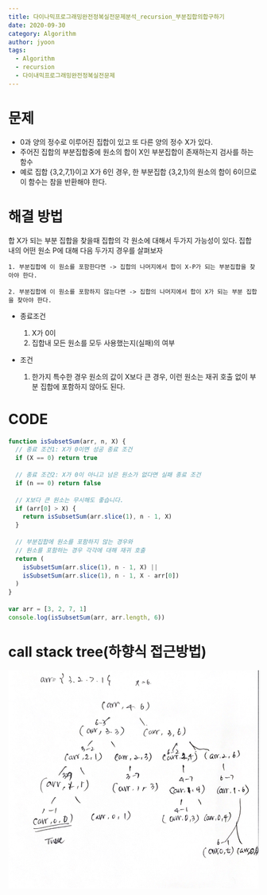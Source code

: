 ```yaml
---
title: 다이나믹프로그래밍완전정복실전문제분석_recursion_부분집합의합구하기
date: 2020-09-30
category: Algorithm
author: jyoon
tags:
  - Algorithm
  - recursion
  - 다이내믹프로그래밍완전정복실전문제
---
```


# 문제

- 0과 양의 정수로 이루어진 집합이 있고 또 다른 양의 정수 X가 있다.
- 주어진 집합의 부분집합중에 원소의 합이 X인 부분집합이 존재하는지 검사를 하는 함수
- 예로 집합 {3,2,7,1}이고 X가 6인 경우, 한 부분집합 {3,2,1}의 원소의 합이 6이므로 이 함수는 참을 반환해야 한다.

# 해결 방법

합 X가 되는 부분 집합을 찾을때 집합의 각 원소에 대해서 두가지 가능성이 있다.
집합 내의 어떤 원소 P에 대해 다음 두가지 경우를 살펴보자

```
1. 부분집합에 이 원소를 포함한다면 -> 집합의 나머지에서 합이 X-P가 되는 부분집합을 찾아야 한다.

2. 부분집합에 이 원소를 포함하지 않는다면 -> 집합의 나머지에서 합이 X가 되는 부분 집합을 찾아야 한다.
```

- 종료조건

  1. X가 0이
  2. 집합내 모든 원소를 모두 사용했는지(실패)의 여부

- 조건

  1. 한가지 특수한 경우 원소의 값이 X보다 큰 경우, 이런 원소는 재귀 호출 없이 부분 집합에 포함하지 않아도 된다.

# CODE

```js
function isSubsetSum(arr, n, X) {
  // 종료 조건1: X가 0이면 성공 종료 조건
  if (X == 0) return true

  // 종료 조건2: X가 0이 아니고 남은 원소가 없다면 실패 종료 조건
  if (n == 0) return false

  // X보다 큰 원소는 무시해도 좋습니다.
  if (arr[0] > X) {
    return isSubsetSum(arr.slice(1), n - 1, X)
  }

  // 부분집합에 원소를 포함하지 않는 경우와
  // 원소를 포함하는 경우 각각에 대해 재귀 호출
  return (
    isSubsetSum(arr.slice(1), n - 1, X) ||
    isSubsetSum(arr.slice(1), n - 1, X - arr[0])
  )
}

var arr = [3, 2, 7, 1]
console.log(isSubsetSum(arr, arr.length, 6))
```

# call stack tree(하향식 접근방법)

![](./img/04_부분집합의합구하기_callStack.jpeg)
